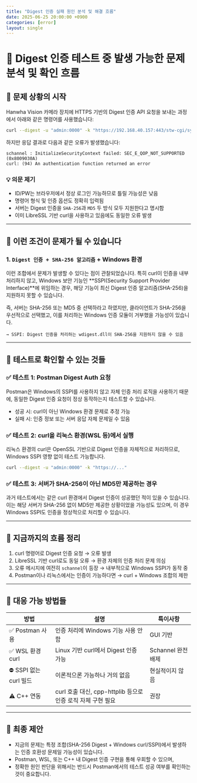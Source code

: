 ```yaml
---
title: "Digest 인증 실패 원인 분석 및 해결 흐름"
date: 2025-06-25 20:00:00 +0900
categories: [error]
layout: single
---
```



# 📘 Digest 인증 테스트 중 발생 가능한 문제 분석 및 확인 흐름

## 🧭 문제 상황의 시작

Hanwha Vision 카메라 장치에 HTTPS 기반의 Digest 인증 API 요청을 보내는 과정에서 아래와 같은 명령어를 사용했습니다:

```bash
curl --digest -u "admin:0000" -k "https://192.168.40.157:443/stw-cgi/system.cgi?msubmenu=deviceinfo&action=view"
```

하지만 응답 결과로 다음과 같은 오류가 발생했습니다:

```
schannel : InitializeSecurityContext failed: SEC_E_QOP_NOT_SUPPORTED (0x8009030A)
curl: (94) An authentication function returned an error
```

### 💡 의문 제기
- ID/PW는 브라우저에서 정상 로그인 가능하므로 틀릴 가능성은 낮음
- 명령어 형식 및 인증 옵션도 정확히 입력됨
- 서버는 Digest 인증을 `SHA-256`과 `MD5` 두 방식 모두 지원한다고 명시함
- 이미 LibreSSL 기반 curl을 사용하고 있음에도 동일한 오류 발생

---

## 🔎 이런 조건이 문제가 될 수 있습니다

### 1. `Digest 인증 + SHA-256 알고리즘` + Windows 환경

이런 조합에서 문제가 발생할 수 있다는 점이 관찰되었습니다. 특히 curl이 인증을 내부 처리하지 않고, Windows 보안 기능인 **SSPI(Security Support Provider Interface)**에 위임하는 경우, 해당 기능이 최신 Digest 인증 알고리즘(SHA-256)을 지원하지 못할 수 있습니다.

즉, 서버는 SHA-256 또는 MD5 중 선택하라고 하였지만, 클라이언트가 SHA-256을 우선적으로 선택했고, 이를 처리하는 Windows 인증 모듈이 거부했을 가능성이 있습니다.

```
→ SSPI: Digest 인증을 처리하는 wdigest.dll이 SHA-256을 지원하지 않을 수 있음
```

---

## 🧪 테스트로 확인할 수 있는 것들

### ✅ 테스트 1: Postman Digest Auth 요청
Postman은 Windows의 SSPI를 사용하지 않고 자체 인증 처리 로직을 사용하기 때문에, 동일한 Digest 인증 요청이 정상 동작하는지 테스트할 수 있습니다.

- 성공 시: curl이 아닌 Windows 환경 문제로 추정 가능
- 실패 시: 인증 정보 또는 서버 응답 자체 문제일 수 있음

### ✅ 테스트 2: curl을 리눅스 환경(WSL 등)에서 실행
리눅스 환경의 curl은 OpenSSL 기반으로 Digest 인증을 자체적으로 처리하므로, Windows SSPI 영향 없이 테스트 가능합니다.

```bash
curl --digest -u "admin:0000" -k "https://..."
```

### ✅ 테스트 3: 서버가 SHA-256이 아닌 MD5만 제공하는 경우
과거 테스트에서는 같은 curl 환경에서 Digest 인증이 성공했던 적이 있을 수 있습니다. 이는 해당 서버가 SHA-256 없이 MD5만 제공한 상황이었을 가능성도 있으며, 이 경우 Windows SSPI도 인증을 정상적으로 처리할 수 있습니다.

---

## 🔄 지금까지의 흐름 정리

1. curl 명령어로 Digest 인증 요청 → 오류 발생
2. LibreSSL 기반 curl로도 동일 오류 → 환경 자체의 인증 처리 문제 의심
3. 오류 메시지에 여전히 `schannel`이 등장 → 내부적으로 Windows SSPI가 동작 중
4. Postman이나 리눅스에서는 인증이 가능하다면 → curl + Windows 조합의 제한

---

## 🔁 대응 가능 방법들

| 방법 | 설명 | 특이사항 |
|------|------|----------|
| ✅ Postman 사용 | 인증 처리에 Windows 기능 사용 안함 | GUI 기반 |
| ✅ WSL 환경 curl | Linux 기반 curl에서 Digest 인증 가능 | Schannel 완전 배제 |
| ⛔ SSPI 없는 curl 빌드 | 이론적으론 가능하나 거의 없음 | 현실적이지 않음 |
| ⚠️ C++ 연동 | curl 호출 대신, cpp-httplib 등으로 인증 로직 자체 구현 필요 | 권장 |

---

## 🧵 최종 제안

- 지금의 문제는 특정 조합(SHA-256 Digest + Windows curl/SSPI)에서 발생하는 인증 호환성 문제일 가능성이 있습니다.
- Postman, WSL, 또는 C++ 내 Digest 인증 구현을 통해 우회할 수 있으며,
- 정확한 원인 판단을 위해서는 반드시 Postman에서의 테스트 성공 여부를 확인하는 것이 중요합니다.
